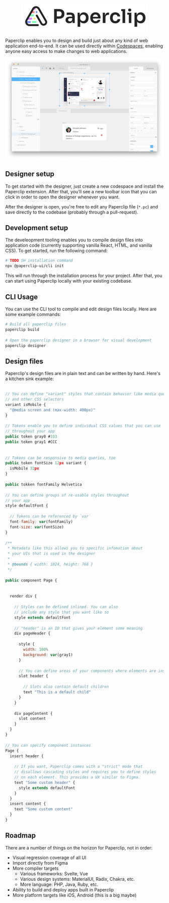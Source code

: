 <p align="center">
  <img src="./assets/logo-outline-5.png" width="400px">
</p>

Paperclip enables you to design and build just about any kind of web application end-to-end. It can be used directly within [Codespaces](https://github.com/features/codespaces), enabling anyone easy access to make changes to web applications.

![Split view](./assets/screenshots/v10.1.7.png)

<!-- ### Motivation

Paperclip is designed for product teams and enable anyone on that team to make changes to web applications in a safe, easy, and scalable fashion. Some example use cases that are envisioned are:

- Enable designers to make visual changes themselves (cutting down on the constant back-and-forth between devs and designers)
- Free-up developers to focus on the back-end of the front-end (instead of spending their time on HTML and CSS)-->

## Designer setup

To get started with the designer, just create a new codespace and install the Paperclip extension. After that, you'll see a new toolbar icon that you can click in order to open the designer whenever you want.

After the designer is open, you're free to edit any Paperclip file (`*.pc`) and save directly to the codebase (probably through a pull-request).

## Development setup

The develeopment tooling enables you to compile design files into application code (currently supporting vanilla React, HTML, and vanilla CSS). To get started, run the following command:

```sh
# TODO SH installation command
npx @paperclip-ui/cli init
```

This will run through the installation process for your project. After that, you can start using Paperclip locally with your existing codebase.

## CLI Usage

You can use the CLI tool to compile and edit design files locally. Here are some example commands:

```sh
# Build all paperclip files
paperclip build

# Open the paperclip designer in a browser for visual development
paperclip designer
```

## Design files

Paperclip's design files are in plain text and can be written by hand. Here's a kitchen sink example:

```javascript

// You can define "variant" styles that contain behavior like media queries
// and other CSS selectors
variant isMobile {
  "@media screen and (max-width: 400px)"
}

// Tokens enable you to define individual CSS values that you can use
// throughout your app
public token gray0 #333
public token gray1 #CCC


// Tokens can be responsive to media queries, too
public token fontSize 12px variant {
  isMobile 32px
}

public tokken fontFamily Helvetica

// You can define groups of re-usable styles throughout
// your app
style defaultFont {

  // Tokens can be referenced by `var`
  font-family: var(fontFamily)
  font-size: var(fontSize)
}

/**
 * Metadata like this allows you to specific infomation about
 * your UIs that is used in the designer
 *
 * @bounds { width: 1024, height: 768 }
 */

public component Page {


  render div {

    // Styles can be defined inlined. You can also
    // include any style that you want like so
    style extends defaultFont

    // "header" is an ID that gives your element some meaning
    div pageHeader {

      style {
        width: 100%
        background: var(gray1)
      }

      // You can define areas of your components where elements are insertable
      slot header {

        // Slots also contain default children
        text "This is a default child"
      }
    }

    div pageContent {
      slot content
    }
  }
}

// You can specify component instances
Page {
  insert header {

    // If you want, Paperclip comes with a "strict" mode that
    // disallows cascading styles and requires you to define styles
    // on each element. This provides a UX similar to Figma.
    text "Some custom header" {
      style extends defaultFont
    }
  }
  insert content {
    text "Some custom content"
  }
}
```

<!-- ## Ideal project setup

Ideally design files live in the same repository as your existing code. This will enabl -->

## Roadmap

There are a number of things on the horizon for Paperclip, not in order:

- Visual regression coverage of all UI
- Import directly from Figma
- More compiler targets
  - Various frameworks: Svelte, Vue
  - Various design systems: MaterialUI, Radix, Chakra, etc.
  - More language: PHP, Java, Ruby, etc.
- Ability to build and deploy apps built in Paperclip
- More platform targets like iOS, Android (this is a big maybe)
